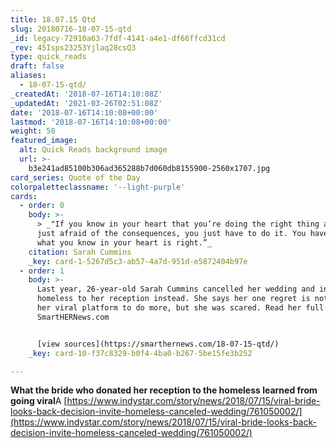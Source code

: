 ```yaml
---
title: 18.07.15 Qtd
slug: 20180716-18-07-15-qtd
_id: legacy-72910a63-7fdf-4141-a4e1-df66ffcd31cd
_rev: 45Isps23253Yjlaq28csQ3
type: quick_reads
draft: false
aliases:
  - 18-07-15-qtd/
_createdAt: '2018-07-16T14:10:08Z'
_updatedAt: '2021-03-26T02:51:08Z'
date: '2018-07-16T14:10:08+00:00'
lastmod: '2018-07-16T14:10:08+00:00'
weight: 50
featured_image:
  alt: Quick Reads background image
  url: >-
    b3e241ad85100b306ad365288b7d060db8155900-2560x1707.jpg
card_series: Quote of the Day
colorpaletteclassname: '--light-purple'
cards:
  - order: 0
    body: >-
      > _"If you know in your heart that you’re doing the right thing and you’re
      just afraid of the consequences, you just have to do it. You have to do
      what you know in your heart is right.”_
    citation: Sarah Cummins
    _key: card-1-5267d5c3-ab57-4a7d-951d-e5872404b97e
  - order: 1
    body: >-
      Last year, 26-year-old Sarah Cummins cancelled her wedding and invited the
      homeless to her reception instead. She says her one regret is not using
      her viral platform to do more, but she was scared. Read her full story:
      SmartHERNews.com


      [view sources](https://smarthernews.com/18-07-15-qtd/)
    _key: card-10-f37c8329-b0f4-4ba0-b267-5be15fe3b252

---
```

**What the bride who donated her reception to the homeless learned from going viral**A [https://www.indystar.com/story/news/2018/07/15/viral-bride-looks-back-decision-invite-homeless-canceled-wedding/761050002/](https://www.indystar.com/story/news/2018/07/15/viral-bride-looks-back-decision-invite-homeless-canceled-wedding/761050002/)